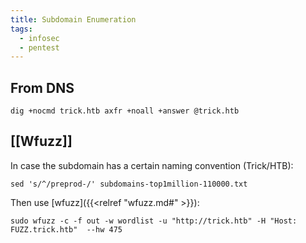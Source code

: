```yaml
---
title: Subdomain Enumeration
tags:
  - infosec
  - pentest
---
```





## From DNS

```shell
dig +nocmd trick.htb axfr +noall +answer @trick.htb
```


## [[Wfuzz]]

In case the subdomain has a certain naming convention (Trick/HTB):

```shell
sed 's/^/preprod-/' subdomains-top1million-110000.txt
```

Then use [wfuzz]({{<relref "wfuzz.md#" >}}):

```shell
sudo wfuzz -c -f out -w wordlist -u "http://trick.htb" -H "Host: FUZZ.trick.htb"  --hw 475
```
